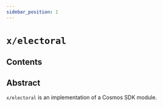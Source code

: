 ```yaml
---
sidebar_position: 1
---
```


# `x/electoral`

## Contents

## Abstract

`x/electoral` is an implementation of a Cosmos SDK module.
